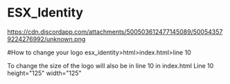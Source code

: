 # ESX_Identity
https://cdn.discordapp.com/attachments/500503612477145089/500543579224276992/unknown.png

#How to change your logo 
esx_identity>html>index.html>line 10 

To change the size of the logo will also be in line 10 in index.html Line 10 height="125" width="125"

